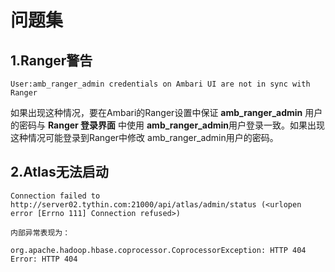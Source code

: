 问题集
================================================================================
## 1.Ranger警告
```
User:amb_ranger_admin credentials on Ambari UI are not in sync with Ranger
```
如果出现这种情况，要在Ambari的Ranger设置中保证 **amb_ranger_admin** 用户的密码与 **Ranger
登录界面** 中使用 **amb_ranger_admin**用户登录一致。如果出现这种情况可能登录到Ranger中修改
amb_ranger_admin用户的密码。

## 2.Atlas无法启动
```
Connection failed to http://server02.tythin.com:21000/api/atlas/admin/status (<urlopen error [Errno 111] Connection refused>)

内部异常表现为：

org.apache.hadoop.hbase.coprocessor.CoprocessorException: HTTP 404 Error: HTTP 404
```
